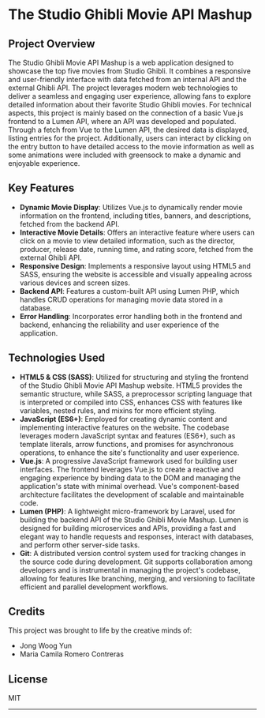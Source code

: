 # The Studio Ghibli Movie API Mashup

## Project Overview

The Studio Ghibli Movie API Mashup is a web application designed to showcase the top five movies from Studio Ghibli. It combines a responsive and user-friendly interface with data fetched from an internal API and the external Ghibli API. The project leverages modern web technologies to deliver a seamless and engaging user experience, allowing fans to explore detailed information about their favorite Studio Ghibli movies. For technical aspects, this project is mainly based on the connection of a basic Vue.js frontend to a Lumen API, where an API was developed and populated. Through a fetch from Vue to the Lumen API, the desired data is displayed, listing entries for the project. Additionally, users can interact by clicking on the entry button to have detailed access to the movie information as well as some animations were included with greensock to make a dynamic and enjoyable experience.

## Key Features
- **Dynamic Movie Display**: Utilizes Vue.js to dynamically render movie information on the frontend, including titles, banners, and descriptions, fetched from the backend API.
- **Interactive Movie Details**: Offers an interactive feature where users can click on a movie to view detailed information, such as the director, producer, release date, running time, and rating score, fetched from the external Ghibli API.
- **Responsive Design**: Implements a responsive layout using HTML5 and SASS, ensuring the website is accessible and visually appealing across various devices and screen sizes.
- **Backend API**: Features a custom-built API using Lumen PHP, which handles CRUD operations for managing movie data stored in a database.
- **Error Handling**: Incorporates error handling both in the frontend and backend, enhancing the reliability and user experience of the application.

## Technologies Used

- **HTML5 & CSS (SASS)**: Utilized for structuring and styling the frontend of the Studio Ghibli Movie API Mashup website. HTML5 provides the semantic structure, while SASS, a preprocessor scripting language that is interpreted or compiled into CSS, enhances CSS with features like variables, nested rules, and mixins for more efficient styling.
- **JavaScript (ES6+)**: Employed for creating dynamic content and implementing interactive features on the website. The codebase leverages modern JavaScript syntax and features (ES6+), such as template literals, arrow functions, and promises for asynchronous operations, to enhance the site's functionality and user experience.
- **Vue.js**: A progressive JavaScript framework used for building user interfaces. The frontend leverages Vue.js to create a reactive and engaging experience by binding data to the DOM and managing the application's state with minimal overhead. Vue's component-based architecture facilitates the development of scalable and maintainable code.
- **Lumen (PHP)**: A lightweight micro-framework by Laravel, used for building the backend API of the Studio Ghibli Movie Mashup. Lumen is designed for building microservices and APIs, providing a fast and elegant way to handle requests and responses, interact with databases, and perform other server-side tasks.
- **Git**: A distributed version control system used for tracking changes in the source code during development. Git supports collaboration among developers and is instrumental in managing the project's codebase, allowing for features like branching, merging, and versioning to facilitate efficient and parallel development workflows.

## Credits

This project was brought to life by the creative minds of:

- Jong Woog Yun
- Maria Camila Romero Contreras

## License

MIT

---
